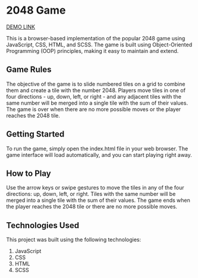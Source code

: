 # 2048 Game
[DEMO LINK](https://vanyachyzh.github.io/game_2048/)

This is a browser-based implementation of the popular 2048 game using JavaScript, CSS, HTML, and SCSS. The game is built using Object-Oriented Programming (OOP) principles, making it easy to maintain and extend.

## Game Rules

The objective of the game is to slide numbered tiles on a grid to combine them and create a tile with the number 2048. Players move tiles in one of four directions - up, down, left, or right - and any adjacent tiles with the same number will be merged into a single tile with the sum of their values. The game is over when there are no more possible moves or the player reaches the 2048 tile.

## Getting Started

To run the game, simply open the index.html file in your web browser. The game interface will load automatically, and you can start playing right away.

## How to Play

Use the arrow keys or swipe gestures to move the tiles in any of the four directions: up, down, left, or right.
Tiles with the same number will be merged into a single tile with the sum of their values.
The game ends when the player reaches the 2048 tile or there are no more possible moves.

## Technologies Used

This project was built using the following technologies:

1. JavaScript
2. CSS
3. HTML
4. SCSS
